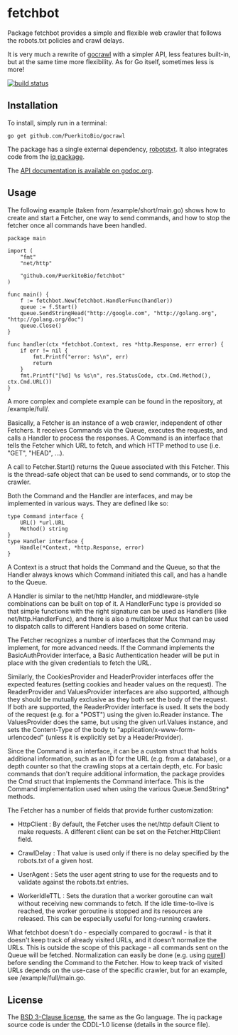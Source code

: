# fetchbot

Package fetchbot provides a simple and flexible web crawler that follows the robots.txt
policies and crawl delays.

It is very much a rewrite of [gocrawl](https://github.com/PuerkitoBio/gocrawl) with a
simpler API, less features built-in, but at the same time more flexibility. As for Go
itself, sometimes less is more!

[![build status](https://secure.travis-ci.org/PuerkitoBio/fetchbot.png)](http://travis-ci.org/PuerkitoBio/fetchbot)

## Installation

To install, simply run in a terminal:

    go get github.com/PuerkitoBio/gocrawl

The package has a single external dependency, [robotstxt](https://github.com/temoto/robotstxt-go). It also integrates code from the [iq package](https://github.com/kylelemons/iq).

The [API documentation is available on godoc.org](http://godoc.org/github.com/PuerkitoBio/fetchbot).

## Usage

The following example (taken from /example/short/main.go) shows how to create and
start a Fetcher, one way to send commands, and how to stop the fetcher once all
commands have been handled.

    package main

    import (
    	"fmt"
    	"net/http"

    	"github.com/PuerkitoBio/fetchbot"
    )

    func main() {
    	f := fetchbot.New(fetchbot.HandlerFunc(handler))
    	queue := f.Start()
    	queue.SendStringHead("http://google.com", "http://golang.org", "http://golang.org/doc")
    	queue.Close()
    }

    func handler(ctx *fetchbot.Context, res *http.Response, err error) {
    	if err != nil {
    		fmt.Printf("error: %s\n", err)
    		return
    	}
    	fmt.Printf("[%d] %s %s\n", res.StatusCode, ctx.Cmd.Method(), ctx.Cmd.URL())
    }

A more complex and complete example can be found in the repository, at /example/full/.

Basically, a Fetcher is an instance of a web crawler, independent of other Fetchers.
It receives Commands via the Queue, executes the requests, and calls a Handler to
process the responses. A Command is an interface that tells the Fetcher which URL to
fetch, and which HTTP method to use (i.e. "GET", "HEAD", ...).

A call to Fetcher.Start() returns the Queue associated with this Fetcher. This is the
thread-safe object that can be used to send commands, or to stop the crawler.

Both the Command and the Handler are interfaces, and may be implemented in various ways.
They are defined like so:

    type Command interface {
    	URL() *url.URL
    	Method() string
    }
    type Handler interface {
    	Handle(*Context, *http.Response, error)
    }

A Context is a struct that holds the Command and the Queue, so that the Handler always
knows which Command initiated this call, and has a handle to the Queue.

A Handler is similar to the net/http Handler, and middleware-style combinations can
be built on top of it. A HandlerFunc type is provided so that simple functions
with the right signature can be used as Handlers (like net/http.HandlerFunc), and there
is also a multiplexer Mux that can be used to dispatch calls to different Handlers
based on some criteria.

The Fetcher recognizes a number of interfaces that the Command may implement, for
more advanced needs. If the Command implements the BasicAuthProvider interface,
a Basic Authentication header will be put in place with the given credentials
to fetch the URL.

Similarly, the CookiesProvider and HeaderProvider interfaces offer the expected
features (setting cookies and header values on the request). The ReaderProvider
and ValuesProvider interfaces are also supported, although they should be mutually
exclusive as they both set the body of the request. If both are supported, the
ReaderProvider interface is used. It sets the body of the request (e.g. for a "POST")
using the given io.Reader instance. The ValuesProvider does the same, but using
the given url.Values instance, and sets the Content-Type of the body to
"application/x-www-form-urlencoded" (unless it is explicitly set by a HeaderProvider).

Since the Command is an interface, it can be a custom struct that holds additional
information, such as an ID for the URL (e.g. from a database), or a depth counter
so that the crawling stops at a certain depth, etc. For basic commands that don't
require additional information, the package provides the Cmd struct that implements
the Command interface. This is the Command implementation used when using the
various Queue.SendString\* methods.

The Fetcher has a number of fields that provide further customization:

- HttpClient : By default, the Fetcher uses the net/http default Client to make requests. A
different client can be set on the Fetcher.HttpClient field.

- CrawlDelay : That value is used only if there is no delay specified
by the robots.txt of a given host.

- UserAgent : Sets the user agent string to use for the requests and to validate
against the robots.txt entries.

- WorkerIdleTTL : Sets the duration that a worker goroutine can wait without receiving
new commands to fetch. If the idle time-to-live is reached, the worker goroutine
is stopped and its resources are released. This can be especially useful for
long-running crawlers.

What fetchbot doesn't do - especially compared to gocrawl - is that it doesn't
keep track of already visited URLs, and it doesn't normalize the URLs. This is outside
the scope of this package - all commands sent on the Queue will be fetched.
Normalization can easily be done (e.g. using [purell](https://github.com/PuerkitoBio/purell)) before sending the Command to the Fetcher.
How to keep track of visited URLs depends on the use-case of the specific crawler,
but for an example, see /example/full/main.go.

## License

The [BSD 3-Clause license](http://opensource.org/licenses/BSD-3-Clause), the same as
the Go language. The iq package source code is under the CDDL-1.0 license (details in
the source file).
